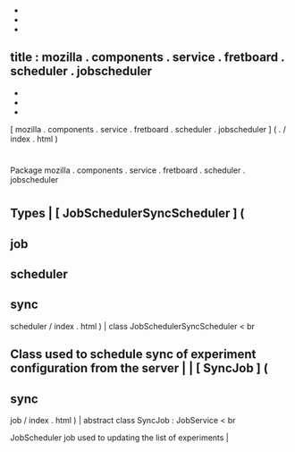 -
-
-
title
:
mozilla
.
components
.
service
.
fretboard
.
scheduler
.
jobscheduler
-
-
-
-
[
mozilla
.
components
.
service
.
fretboard
.
scheduler
.
jobscheduler
]
(
.
/
index
.
html
)
#
#
Package
mozilla
.
components
.
service
.
fretboard
.
scheduler
.
jobscheduler
#
#
#
Types
|
[
JobSchedulerSyncScheduler
]
(
-
job
-
scheduler
-
sync
-
scheduler
/
index
.
html
)
|
class
JobSchedulerSyncScheduler
<
br
>
Class
used
to
schedule
sync
of
experiment
configuration
from
the
server
|
|
[
SyncJob
]
(
-
sync
-
job
/
index
.
html
)
|
abstract
class
SyncJob
:
JobService
<
br
>
JobScheduler
job
used
to
updating
the
list
of
experiments
|
